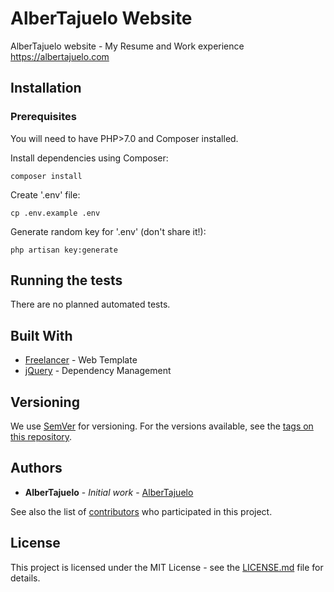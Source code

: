 # AlberTajuelo Website

AlberTajuelo website - My Resume and Work experience https://albertajuelo.com

## Installation

### Prerequisites

You will need to have PHP>7.0 and Composer installed.

Install dependencies using Composer:

```
composer install
```

Create '.env' file:
```
cp .env.example .env
```

Generate random key for '.env' (don't share it!):
```
php artisan key:generate
```

## Running the tests

There are no planned automated tests.

## Built With

* [Freelancer](https://startbootstrap.com/) - Web Template
* [jQuery](http://jquery.com/) - Dependency Management

## Versioning

We use [SemVer](http://semver.org/) for versioning. For the versions available, see the [tags on this repository](https://github.com/albertajuelo/albertajuelo-website/tags). 

## Authors

* **AlberTajuelo** - *Initial work* - [AlberTajuelo](https://github.com/AlberTajuelo)

See also the list of [contributors](https://github.com/albertajuelo/albertajuelo-website/contributors) who participated in this project.

## License

This project is licensed under the MIT License - see the [LICENSE.md](LICENSE.md) file for details.
